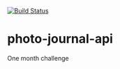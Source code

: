 [![Build Status](https://travis-ci.org/wrahman0/photo-journal-api.svg?branch=master)](https://travis-ci.org/wrahman0/photo-journal-api)

# photo-journal-api
One month challenge
